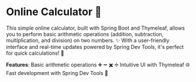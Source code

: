 # Online Calculator 🧮
This simple online calculator, built with Spring Boot and Thymeleaf, allows you to perform basic arithmetic operations (addition, subtraction, multiplication, and division) on two numbers. ✨ With a user-friendly interface and real-time updates powered by Spring Dev Tools, it's perfect for quick calculations! 🚀

**Features**:
Basic arithmetic operations ➕ ➖ ✖️ ➗
Intuitive UI with Thymeleaf 🌐
Fast development with Spring Dev Tools 🔄
